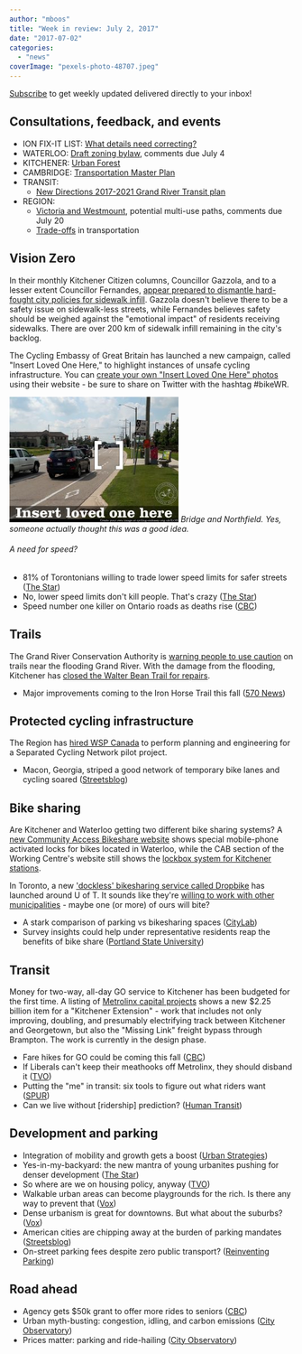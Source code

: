 ```yaml
---
author: "mboos"
title: "Week in review: July 2, 2017"
date: "2017-07-02"
categories: 
  - "news"
coverImage: "pexels-photo-48707.jpeg"
---
```


[Subscribe](https://eepurl.com/4Mtkf) to get weekly updated delivered directly to your inbox!

## Consultations, feedback, and events

- ION FIX-IT LIST: [What details need correcting?](https://docs.google.com/forms/d/e/1FAIpQLScDATs9PSSsX2-9RIojdmfm6zCASPp24YZfXiv5ENaY7HH7RQ/viewform?c=0&w=1)
- WATERLOO: [Draft zoning bylaw](https://www.waterloo.ca/zoningreview/), comments due July 4
- KITCHENER: [Urban Forest](https://www.peakdemocracy.com/portals/275/Issue_5087)
- CAMBRIDGE: [Transportation Master Plan](https://www.peakdemocracy.ca/portals/155/Issue_1740)
- TRANSIT:
    - [New Directions 2017-2021 Grand River Transit plan](https://www.grt.ca/en/about-grt/new-directions.aspx)
- REGION:
    - [Victoria and Westmount](https://drive.google.com/file/d/0B7RB3odHSRv_MUd1RUNpY3B4enM/view?usp=sharing), potential multi-use paths, comments due July 20
    - [Trade-offs](https://www.peakdemocracy.ca/portals/153/Issue_1747) in transportation

<!--more-->

## Vision Zero

In their monthly Kitchener Citizen columns, Councillor Gazzola, and to a lesser extent Councillor Fernandes, [appear prepared to dismantle hard-fought city policies for sidewalk infill](https://www.kitchenercitizen.com/citycouncillorcolumns.html). Gazzola doesn't believe there to be a safety issue on sidewalk-less streets, while Fernandes believes safety should be weighed against the "emotional impact" of residents receiving sidewalks. There are over 200 km of sidewalk infill remaining in the city's backlog.

The Cycling Embassy of Great Britain has launched a new campaign, called "Insert Loved One Here," to highlight instances of unsafe cycling infrastructure. You can [create your own "Insert Loved One Here" photos](https://www.cycling-embassy.org.uk/insert-loved-one-here/create) using their website - be sure to share on Twitter with the hashtag #bikeWR.

[![](/images/Insert_Loved_One_Here_Bridge_Street_Waterloo_Mike_Boos-300x222.jpg "Insert_Loved_One_Here_Bridge_Street_Waterloo_Mike_Boos")](/images/Insert_Loved_One_Here_Bridge_Street_Waterloo_Mike_Boos.jpg)
*Bridge and Northfield. Yes, someone actually thought this was a good idea.*

###### A need for speed?

- 81% of Torontonians willing to trade lower speed limits for safer streets ([The Star](https://www.thestar.com/news/gta/2017/06/24/80-per-cent-of-torontonians-willing-to-trade-lower-speed-limits-for-safer-streets-poll-says.html))
- No, lower speed limits don't kill people. That's crazy ([The Star](https://www.thestar.com/news/canada/2017/06/27/lower-speeds-kill-is-good-politics-but-misguided-policy-keenan.html))
- Speed number one killer on Ontario roads as deaths rise ([CBC](https://www.cbc.ca/beta/news/canada/toronto/speeding-ontario-roads-killer-1.4181168))

## Trails

The Grand River Conservation Authority is [warning people to use caution](https://www.cbc.ca/news/canada/kitchener-waterloo/grca-flooding-safety-water-trails-1.4184379?cmp=rss) on trails near the flooding Grand River. With the damage from the flooding, Kitchener has [closed the Walter Bean Trail for repairs](https://www.therecord.com/news-story/7401148-walter-bean-trail-closed-for-repair/).

- Major improvements coming to the Iron Horse Trail this fall ([570 News](https://www.570news.com/2017/06/30/major-improvements-coming-iron-horse-trail-fall/))

## Protected cycling infrastructure

The Region has [hired WSP Canada](https://www.regionofwaterloo.ca/en/regionalGovernment/CouncilInfo.asp) to perform planning and engineering for a Separated Cycling Network pilot project.

- Macon, Georgia, striped a good network of temporary bike lanes and cycling soared ([Streetsblog](https://usa.streetsblog.org/2017/06/28/macon-georgia-striped-a-good-network-of-temporary-bike-lanes-and-cycling-soared/))

## Bike sharing

Are Kitchener and Waterloo getting two different bike sharing systems? A [new Community Access Bikeshare website](https://cabikeshare.org/) shows special mobile-phone activated locks for bikes located in Waterloo, while the CAB section of the Working Centre's website still shows the [lockbox system for Kitchener stations](https://www.theworkingcentre.org/how-does-it-work/635).

In Toronto, a new ['dockless' bikesharing service called Dropbike](https://www.thestar.com/news/gta/2017/06/25/app-based-bike-sharing-startup-dropbike-launches-at-university-of-toronto.html) has launched around U of T. It sounds like they're [willing to work with other municipalities](https://medium.com/dropbike/our-methodology-of-working-with-cities-c4bdb09e4e2c) - maybe one (or more) of ours will bite?

- A stark comparison of parking vs bikesharing spaces ([CityLab](https://www.citylab.com/transportation/2017/06/bike-share-dock-parking-space-citi-bike-new-york/531936/))
- Survey insights could help under representative residents reap the benefits of bike share ([Portland State University](https://trec.pdx.edu/news/breaking_barriers))

## Transit

Money for two-way, all-day GO service to Kitchener has been budgeted for the first time. A listing of [Metrolinx capital projects](https://www.metrolinx.com/en/docs/pdf/board_agenda/20170628/20170628_BoardMtg_CP_Report_EN.pdf) shows a new $2.25 billion item for a "Kitchener Extension" - work that includes not only improving, doubling, and presumably electrifying track between Kitchener and Georgetown, but also the "Missing Link" freight bypass through Brampton. The work is currently in the design phase.

- Fare hikes for GO could be coming this fall ([CBC](https://www.cbc.ca/news/canada/toronto/go-transit-up-express-1.4179529))
- If Liberals can't keep their meathooks off Metrolinx, they should disband it ([TVO](https://tvo.org/article/current-affairs/the-next-ontario/if-the-liberals-cant-keep-their-meathooks-off-metrolinx-they-should-disband-it))
- Putting the "me" in transit: six tools to figure out what riders want ([SPUR](https://www.spur.org/news/2017-06-28/putting-me-transit-six-tools-figure-out-what-riders-want))
- Can we live without \[ridership\] prediction? ([Human Transit](https://humantransit.org/2017/06/can-we-live-without-prediction-the-video.html))

## Development and parking

- Integration of mobility and growth gets a boost ([Urban Strategies](https://www.urbanstrategies.com/news/integration-mobility-growth-gets-boost/))
- Yes-in-my-backyard: the new mantra of young urbanites pushing for denser development ([The Star](https://www.thestar.com/business/2017/06/23/yes-in-my-backyard-the-new-mantra-of-young-urbanites-pushing-for-denser-development.html))
- So where are we on housing policy, anyway ([TVO](https://tvo.org/article/current-affairs/the-next-ontario/so-where-are-we-on-housing-policy-anyway))
- Walkable urban areas can become playgrounds for the rich. Is there any way to prevent that ([Vox](https://www.vox.com/2017/6/27/15716412/toderian-affordability))
- Dense urbanism is great for downtowns. But what about the suburbs? ([Vox](https://www.vox.com/2017/6/23/15815510/toderian-suburbs))
- American cities are chipping away at the burden of parking mandates ([Streetsblog](https://nyc.streetsblog.org/2017/06/27/american-cities-are-chipping-away-at-the-burden-of-parking-mandates/))
- On-street parking fees despite zero public transport? ([Reinventing Parking](https://www.reinventingparking.org/2017/06/on-street-parking-fees-despite-zero.html?m=1))

## Road ahead

- Agency gets $50k grant to offer more rides to seniors ([CBC](https://www.cbc.ca/news/canada/kitchener-waterloo/community-support-connections-grant-transportation-program-seniors-rides-1.4184272))
- Urban myth-busting: congestion, idling, and carbon emissions ([City Observatory](https://cityobservatory.org/urban-myth-busting_idling_carbon/))
- Prices matter: parking and ride-hailing ([City Observatory](https://cityobservatory.org/prices-matter-parking-and-ride-hailing/))
